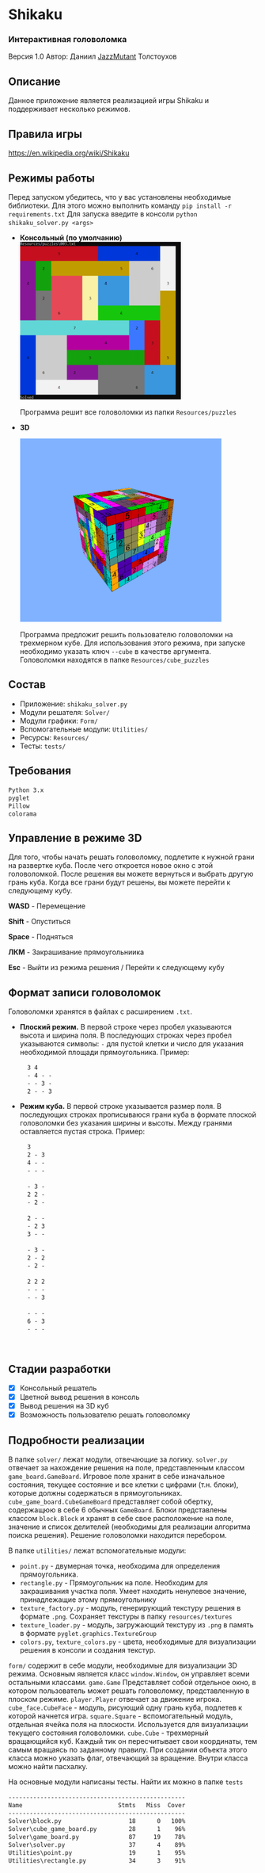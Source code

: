 # Shikaku
### Интерактивная головоломка
Версия 1.0
Автор: Даниил [JazzMutant](https://t.me/JazzMutant) Толстоухов

## Описание
Данное приложение является реализацией игры Shikaku и поддерживает несколько режимов.

## Правила игры
https://en.wikipedia.org/wiki/Shikaku

## Режимы работы
Перед запуском убедитесь, что у вас установлены необходимые библиотеки. 
Для этого можно выполнить команду `pip install -r requirements.txt`
Для запуска введите в консоли `python shikaku_solver.py <args>`

- **Консольный (по умолчанию)**   
    <img src="console.png" alt="console" style="zoom: 50%;" />
    
    Программа решит все головоломки из папки `Resources/puzzles`
    
- **3D**

    <img src="cube.png" alt="cube" style="zoom: 40%;" />
     
    Программа предложит решить пользователю головоломки на трехмерном кубе. 
    Для использования этого режима, при запуске необходимо указать ключ `--cube` в качестве аргумента. 
    Головоломки находятся в папке `Resources/cube_puzzles`

## Состав
- Приложение: `shikaku_solver.py`
- Модули решателя: `Solver/`
- Модули графики: `Form/`
- Вспомогательные модули: `Utilities/`
- Ресурсы: `Resources/`
- Тесты: `tests/`

## Требования
    Python 3.x
    pyglet
    Pillow
    colorama

## Управление в режиме 3D
Для того, чтобы начать решать головоломку, подлетите к нужной грани на развертке куба. 
После чего откроется новое окно с этой головоломкой. После решения вы можете вернуться и выбрать другую грань куба.
Когда все грани будут решены, вы можете перейти к следующему кубу.

**WASD** - Перемещение

**Shift** - Опуститься

**Space** - Подняться

**ЛКМ** - Закрашивание прямоугольниика

**Esc** - Выйти из режима решения / Перейти к следующему кубу

## Формат записи головоломок
Головоломки хранятся в файлах с расширением `.txt`.

- **Плоский режим.** В первой строке через пробел указываются высота и ширина поля.
    В последующих строках через пробел указываются символы: `-` для пустой клетки и число для указания необходимой площади прямоугольника.
    Пример:
    
        3 4
        - 4 - -
        - - 3 -
        2 - - 3
    
- **Режим куба.** В первой строке указывается размер поля. В последующих строках прописываюся грани куба в формате плоской головоломки без указания ширины и высоты. Между гранями оставляется пустая строка.
    Пример:
    
        3
        2 - 3
        4 - -
        - - -
        
        - 3 -
        2 2 - 
        - 2 -
        
        2 - -
        - 2 3
        3 - -
        
        - 3 -
        2 - 2 
        - 2 -
        
        2 2 2
        - - -
        - - 3
        
        - - -
        6 - 3
        - - -
    
    
    ​    
## Стадии разработки
- [x] Консольный решатель
- [x] Цветной вывод решения в консоль
- [x] Вывод решения на 3D куб
- [x] Возможность пользователю решать головоломку

## Подробности реализации
В папке `solver/` лежат модули, отвечающие за логику. `solver.py` отвечает за нахождение решения на поле, представленным классом `game_board.GameBoard`.
Игровое поле хранит в себе изначальное состояния, текущее состояние и все клетки с цифрами (т.н. блоки), которые должны содержаться в прямоугольниках.  
`cube_game_board.CubeGameBoard` представляет собой обертку, содержащюю в себе 6 обычных `GameBoard`.
Блоки представлены классом `block.Block` и хранят в себе свое расположение на поле, значение и список делителей (необходимы для реализации алгоритма поиска решения).
Решение головоломки находится перебором.

В папке `utilities/` лежат вспомогательные модули:
- `point.py` - двумерная точка, необходима для определения прямоугольника.
- `rectangle.py` - Прямоугольник на поле. Необходим для закрашивания участка поля. Умеет находить ненулевое значение, принадлежащие этому прямоугольнику
- `texture_factory.py` - модуль, генерирующий текстуру решения в формате `.png`. Сохраняет текстуры в папку `resources/textures`
- `texture_loader.py` - модуль, загружающий текстуру из `.png` в память в формате `pyglet.graphics.TextureGroup`
- `colors.py`, `texture_colors.py` - цвета, необходимые для визуализации решения в консоли и создания текстур.
    
`form/` содержит в себе модули, необходимые для визуализации 3D режима. Основным является класс `window.Window`, он управляет всеми остальными классами.
`game.Game` Представляет собой отдельное окно, в котором пользователь может решать головоломку, представленную в плоском режиме.
`player.Player` отвечает за движение игрока. `cube_face.CubeFace` - модуль, рисующий одну грань куба, подлетев к которой начнется игра.
`square.Square` - вспомогательный модуль, отдельная ячейка поля на плоскости. Используется для визуализации текущего состояния головоломки.
`cube.Cube` - трехмерный вращающийся куб. Каждый тик он пересчитывает свои координаты, тем самым вращаясь по заданному правилу.
При создании объекта этого класса можно указать флаг, отвечающий за вращение. Внутри класса можно найти пасхалку.

На основные модули написаны тесты. Найти их можно в папке `tests`

    --------------------------------------------------
    Name                           Stmts   Miss  Cover
    --------------------------------------------------
    Solver\block.py                   18      0   100%
    Solver\cube_game_board.py         28      1    96%
    Solver\game_board.py              87     19    78%
    Solver\solver.py                  37      4    89%
    Utilities\point.py                19      1    95%
    Utilities\rectangle.py            34      3    91%